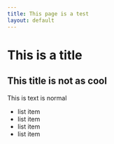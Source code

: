 ```yaml
---
title: This page is a test
layout: default
---
```


This is a title
===============

This title is not as cool
-------------------------

This is text is normal
* list item
* list item
* list item
* list item